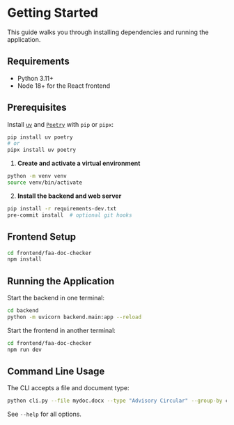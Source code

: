 # Getting Started

This guide walks you through installing dependencies and running the application.

## Requirements
- Python 3.11+
- Node 18+ for the React frontend

## Prerequisites

Install [`uv`](https://github.com/astral-sh/uv) and [`Poetry`](https://python-poetry.org/) with `pip` or `pipx`:

```bash
pip install uv poetry
# or
pipx install uv poetry
```

1. **Create and activate a virtual environment**

  ```bash
  python -m venv venv
  source venv/bin/activate
  ```

2. **Install the backend and web server**

  ```bash
  pip install -r requirements-dev.txt
  pre-commit install  # optional git hooks
  ```


## Frontend Setup
```bash
cd frontend/faa-doc-checker
npm install
```

## Running the Application
Start the backend in one terminal:
```bash
cd backend
python -m uvicorn backend.main:app --reload
```
Start the frontend in another terminal:
```bash
cd frontend/faa-doc-checker
npm run dev
```

## Command Line Usage
The CLI accepts a file and document type:
```bash
python cli.py --file mydoc.docx --type "Advisory Circular" --group-by category
```
See `--help` for all options.
